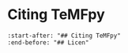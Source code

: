 # Citing TeMFpy

```{include} ../../../README.md
:start-after: "## Citing TeMFpy"
:end-before: "## Licen"
```